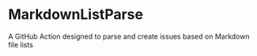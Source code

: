 # MarkdownListParse
A GitHub Action designed to parse and create issues based on Markdown file lists
